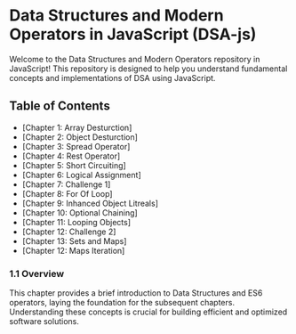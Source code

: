 # Data Structures and Modern Operators in JavaScript (DSA-js)

Welcome to the Data Structures and Modern Operators repository in JavaScript! This repository is designed to help you understand fundamental concepts and implementations of DSA using JavaScript.

## Table of Contents

- [Chapter 1: Array Desturction]
- [Chapter 2: Object Desturction]
- [Chapter 3: Spread Operator]
- [Chapter 4: Rest Operator]
- [Chapter 5: Short Circuiting]
- [Chapter 6: Logical Assignment]
- [Chapter 7: Challenge 1]
- [Chapter 8: For Of Loop]
- [Chapter 9: Inhanced Object Litreals]
- [Chapter 10: Optional Chaining]
- [Chapter 11: Looping Objects]
- [Chapter 12: Challenge 2]
- [Chapter 13: Sets and Maps]
- [Chapter 12: Maps Iteration]


### 1.1 Overview

This chapter provides a brief introduction to Data Structures and ES6 operators, laying the foundation for the subsequent chapters. Understanding these concepts is crucial for building efficient and optimized software solutions.


